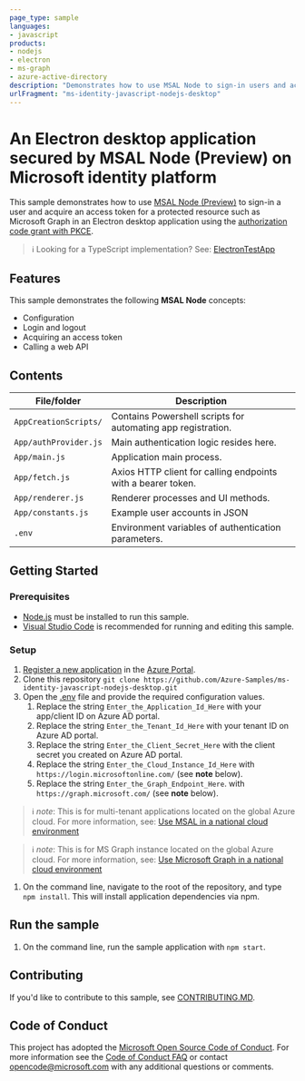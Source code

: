 ```yaml
---
page_type: sample
languages:
- javascript
products:
- nodejs
- electron
- ms-graph
- azure-active-directory
description: "Demonstrates how to use MSAL Node to sign-in users and acquire access tokens for a protected resource such as Microsoft Graph in an Electron desktop application using the OAuth 2.0 authorization code flow with PKCE."
urlFragment: "ms-identity-javascript-nodejs-desktop"
---
```


# An Electron desktop application secured by MSAL Node (Preview) on Microsoft identity platform

This sample demonstrates how to use [MSAL Node (Preview)](https://github.com/AzureAD/microsoft-authentication-library-for-js/tree/dev/lib/msal-node) to sign-in a user and acquire an access token for a protected resource such as Microsoft Graph in an Electron desktop application using the [authorization code grant with PKCE](https://docs.microsoft.com/azure/active-directory/develop/v2-oauth2-auth-code-flow).

> :information_source: Looking for a TypeScript implementation? See: [ElectronTestApp](https://github.com/AzureAD/microsoft-authentication-library-for-js/tree/dev/samples/msal-node-samples/standalone-samples/ElectronTestApp)

## Features

This sample demonstrates the following **MSAL Node** concepts:

* Configuration
* Login and logout
* Acquiring an access token
* Calling a web API

## Contents

| File/folder           | Description                                                  |
|-----------------------|--------------------------------------------------------------|
| `AppCreationScripts/` | Contains Powershell scripts for automating app registration. |
| `App/authProvider.js` | Main authentication logic resides here.                      |
| `App/main.js`         | Application main process.                                    |
| `App/fetch.js`        | Axios HTTP client for calling endpoints with a bearer token. |
| `App/renderer.js`     | Renderer processes and UI methods.                           |
| `App/constants.js`    | Example user accounts in JSON                                |
| `.env`                | Environment variables of authentication parameters.          |

## Getting Started

### Prerequisites

* [Node.js](https://nodejs.org/en/) must be installed to run this sample.
* [Visual Studio Code](https://code.visualstudio.com/download) is recommended for running and editing this sample.

### Setup

1. [Register a new application](https://docs.microsoft.com/azure/active-directory/develop/scenario-desktop-app-registration) in the [Azure Portal](https://portal.azure.com).
1. Clone this repository `git clone https://github.com/Azure-Samples/ms-identity-javascript-nodejs-desktop.git`
1. Open the [.env](.env) file and provide the required configuration values.
    1. Replace the string `Enter_the_Application_Id_Here` with your app/client ID on Azure AD portal.
    1. Replace the string `Enter_the_Tenant_Id_Here` with your tenant ID on Azure AD portal.
    1. Replace the string `Enter_the_Client_Secret_Here` with the client secret you created on Azure AD portal.
    1. Replace the string `Enter_the_Cloud_Instance_Id_Here` with `https://login.microsoftonline.com/` (see **note** below).
    1. Replace the string `Enter_the_Graph_Endpoint_Here`. with `https://graph.microsoft.com/` (see **note** below).

> :information_source: *note*: This is for multi-tenant applications located on the global Azure cloud. For more information, see: [Use MSAL in a national cloud environment](https://docs.microsoft.com/azure/active-directory/develop/quickstart-v2-javascript-auth-code)

> :information_source: *note*: This is for MS Graph instance located on the global Azure cloud. For more information, see: [Use Microsoft Graph in a national cloud environment](https://docs.microsoft.com/en-us/graph/deployments)

1. On the command line, navigate to the root of the repository, and type `npm install`. This will install application dependencies via npm.

## Run the sample

1. On the command line, run the sample application with `npm start`.

## Contributing

If you'd like to contribute to this sample, see [CONTRIBUTING.MD](./CONTRIBUTING.md).

## Code of Conduct

This project has adopted the [Microsoft Open Source Code of Conduct](https://opensource.microsoft.com/codeofconduct/).
For more information see the [Code of Conduct FAQ](https://opensource.microsoft.com/codeofconduct/faq/) or
contact [opencode@microsoft.com](mailto:opencode@microsoft.com) with any additional questions or comments.